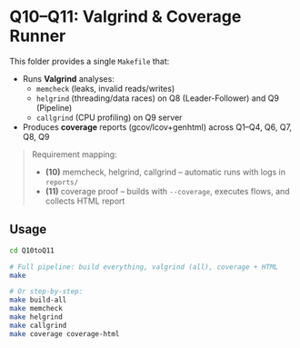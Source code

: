 # Q10–Q11: Valgrind & Coverage Runner

This folder provides a single `Makefile` that:
- Runs **Valgrind** analyses:
  - `memcheck` (leaks, invalid reads/writes)
  - `helgrind` (threading/data races) on Q8 (Leader-Follower) and Q9 (Pipeline)
  - `callgrind` (CPU profiling) on Q9 server
- Produces **coverage** reports (gcov/lcov+genhtml) across Q1–Q4, Q6, Q7, Q8, Q9

> Requirement mapping:
> - **(10)** memcheck, helgrind, callgrind – automatic runs with logs in `reports/`
> - **(11)** coverage proof – builds with `--coverage`, executes flows, and collects HTML report

## Usage

```bash
cd Q10toQ11

# Full pipeline: build everything, valgrind (all), coverage + HTML
make

# Or step-by-step:
make build-all
make memcheck
make helgrind
make callgrind
make coverage coverage-html
